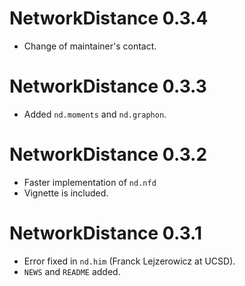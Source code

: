 # NetworkDistance 0.3.4

* Change of maintainer's contact.

# NetworkDistance 0.3.3

* Added `nd.moments` and `nd.graphon`.

# NetworkDistance 0.3.2

* Faster implementation of `nd.nfd`
* Vignette is included.
  
# NetworkDistance 0.3.1

* Error fixed in `nd.him` (Franck Lejzerowicz at UCSD).
* `NEWS` and `README` added.
